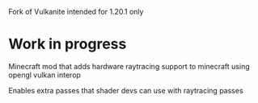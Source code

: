 Fork of Vulkanite intended for 1.20.1 only

# Work in progress
Minecraft mod that adds hardware raytracing support to minecraft using opengl vulkan interop

Enables extra passes that shader devs can use with raytracing passes
